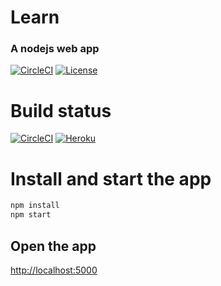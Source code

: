 # Learn 
### A nodejs web app
[![CircleCI](https://dl.circleci.com/status-badge/img/gh/airdata/learn/tree/master.svg?style=svg)](https://dl.circleci.com/status-badge/redirect/gh/airdata/learn/tree/master)
[![License](https://img.shields.io/badge/license-Apache%202-4EB1BA.svg)](https://www.apache.org/licenses/LICENSE-2.0.html)

# Build status

[![CircleCI](https://img.shields.io/circleci/project/github/airdata/learn.svg)](https://circleci.com/gh/airdata/learn )
[![Heroku](https://heroku-badge.herokuapp.com/?app=heroku-badge&style=flat)](https://learn-rumen-lishkov.herokuapp.com/)


# Install and start the app
```javascript
npm install
npm start
```
## Open the app

 [http://localhost:5000](https://localhost:5000)
